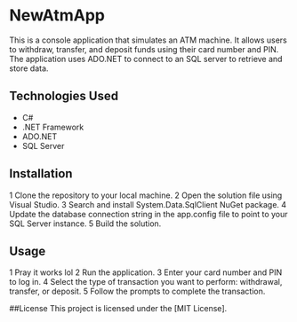 # NewAtmApp

This is a console application that simulates an ATM machine. It allows users to withdraw, transfer, and deposit funds using their card number and PIN. The application uses ADO.NET to connect to an SQL server to retrieve and store data.

## Technologies Used
- C#
- .NET Framework
- ADO.NET
- SQL Server

## Installation
1 Clone the repository to your local machine.
2 Open the solution file using Visual Studio.
3 Search and install System.Data.SqlClient NuGet package.
4 Update the database connection string in the app.config file to point to your SQL Server instance.
5 Build the solution.

## Usage
1 Pray it works lol
2 Run the application.
3 Enter your card number and PIN to log in.
4 Select the type of transaction you want to perform: withdrawal, transfer, or deposit.
5 Follow the prompts to complete the transaction.

##License
This project is licensed under the [MIT License].
